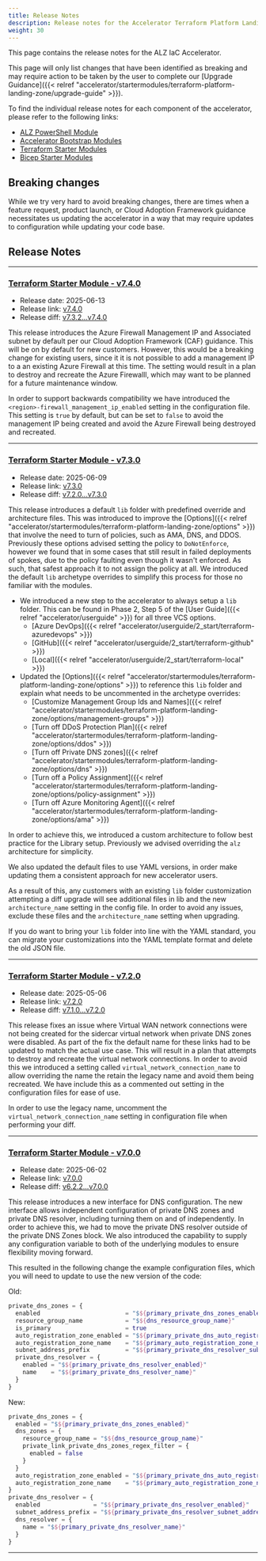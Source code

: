 ```yaml
---
title: Release Notes
description: Release notes for the Accelerator Terraform Platform Landing Zone Starter Module
weight: 30
---
```


This page contains the release notes for the ALZ IaC Accelerator.

This page will only list changes that have been identified as breaking and may require action to be taken by the user to complete our [Upgrade Guidance]({{< relref "accelerator/startermodules/terraform-platform-landing-zone/upgrade-guide" >}}).

To find the individual release notes for each component of the accelerator, please refer to the following links:

- [ALZ PowerShell Module](https://github.com/Azure/ALZ-PowerShell-Module/releases)
- [Accelerator Bootstrap Modules](https://github.com/Azure/accelerator-bootstrap-modules/releases)
- [Terraform Starter Modules](https://github.com/Azure/alz-terraform-accelerator/releases)
- [Bicep Starter Modules](https://github.com/Azure/ALZ-Bicep/releases)

## Breaking changes

While we try very hard to avoid breaking changes, there are times when a feature request, product launch, or Cloud Adoption Framework guidance necessitates us updating the accelerator in a way that may require updates to configuration while updating your code base.

## Release Notes

---

### [Terraform Starter Module - v7.4.0](https://github.com/Azure/alz-terraform-accelerator/releases/tag/v7.4.0)

- Release date: 2025-06-13
- Release link: [v7.4.0](https://github.com/Azure/alz-terraform-accelerator/releases/tag/v7.4.0)
- Release diff: [v7.3.2...v7.4.0](https://github.com/Azure/alz-terraform-accelerator/compare/v7.3.2...v7.4.0)

This release introduces the Azure Firewall Management IP and Associated subnet by default per our Cloud Adoption Framework (CAF) guidance. This will be on by default for new customers. However, this would be a breaking change for existing users, since it it is not possible to add a management IP to a an existing Azure Firewall at this time. The setting would result in a plan to destroy and recreate the Azure Firewalll, which may want to be planned for a future maintenance window.

In order to support backwards compatibility we have introduced the `<region>-firewall_management_ip_enabled` setting in the configuration file. This setting is `true` by default, but can be set to `false` to avoid the management IP being created and avoid the Azure Firewall being destroyed and recreated.

---

### [Terraform Starter Module - v7.3.0](https://github.com/Azure/alz-terraform-accelerator/releases/tag/v7.3.0)

- Release date: 2025-06-09
- Release link: [v7.3.0](https://github.com/Azure/alz-terraform-accelerator/releases/tag/v7.3.0)
- Release diff: [v7.2.0...v7.3.0](https://github.com/Azure/alz-terraform-accelerator/compare/v7.2.0...v7.3.0)

This release introduces a default `lib` folder with predefined override and architecture files. This was introduced to improve the [Options]({{< relref "accelerator/startermodules/terraform-platform-landing-zone/options" >}}) that involve the need to turn of policies, such as AMA, DNS, and DDOS. Previously these options advised setting the policy to `DoNotEnforce`, however we found that in some cases that still result in failed deployments of spokes, due to the policy faulting even though it wasn't enforced. As such, that safest approach it to not assign the policy at all. We introduced the default `lib` archetype overrides to simplify this process for those no familiar with the modules.

- We introduced a new step to the accelerator to always setup a `lib` folder. This can be found in Phase 2, Step 5 of the [User Guide]({{< relref "accelerator/userguide" >}}) for all three VCS options.
    - [Azure DevOps]({{< relref "accelerator/userguide/2_start/terraform-azuredevops" >}})
    - [GitHub]({{< relref "accelerator/userguide/2_start/terraform-github" >}})
    - [Local]({{< relref "accelerator/userguide/2_start/terraform-local" >}})
- Updated the [Options]({{< relref "accelerator/startermodules/terraform-platform-landing-zone/options" >}}) to reference this `lib` folder and explain what needs to be uncommented in the archetype overrides:
    - [Customize Management Group Ids and Names]({{< relref "accelerator/startermodules/terraform-platform-landing-zone/options/management-groups" >}})
    - [Turn off DDoS Protection Plan]({{< relref "accelerator/startermodules/terraform-platform-landing-zone/options/ddos" >}})
    - [Turn off Private DNS zones]({{< relref "accelerator/startermodules/terraform-platform-landing-zone/options/dns" >}})
    - [Turn off a Policy Assignment]({{< relref "accelerator/startermodules/terraform-platform-landing-zone/options/policy-assignment" >}})
    - [Turn off Azure Monitoring Agent]({{< relref "accelerator/startermodules/terraform-platform-landing-zone/options/ama" >}})

In order to achieve this, we introduced a custom architecture to follow best practice for the Library setup. Previously we advised overriding the `alz` architecture for simplicity.

We also updated the default files to use YAML versions, in order make updating them a consistent approach for new accelerator users.

As a result of this, any customers with an existing `lib` folder customization attempting a diff upgrade will see additional files in lib and the new `architecture_name` setting in the config file. In order to avoid any issues, exclude these files and the `architecture_name` setting when upgrading.

If you do want to bring your `lib` folder into line with the YAML standard, you can migrate your customizations into the YAML template format and delete the old JSON file.

---

### [Terraform Starter Module - v7.2.0](https://github.com/Azure/alz-terraform-accelerator/releases/tag/v7.2.0)

- Release date: 2025-05-06
- Release link: [v7.2.0](https://github.com/Azure/alz-terraform-accelerator/releases/tag/v7.2.0)
- Release diff: [v7.1.0...v7.2.0](https://github.com/Azure/alz-terraform-accelerator/compare/v7.1.0...v7.2.0)

This release fixes an issue where Virtual WAN network connections were not being created for the sidercar virtual network when private DNS zones were disabled. As part of the fix the default name for these links had to be updated to match the actual use case. This will result in a plan that attempts to destroy and recreate the virtual network connections. In order to avoid this we introduced a setting called `virtual_network_connection_name` to allow overriding the name the retain the legacy name and avoid them being recreated. We have include this as a commented out setting in the configuration files for ease of use.

In order to use the legacy name, uncomment the `virtual_network_connection_name` setting in configuration file when performing your diff.

---

### [Terraform Starter Module - v7.0.0](https://github.com/Azure/alz-terraform-accelerator/releases/tag/v7.0.0)

- Release date: 2025-06-02
- Release link: [v7.0.0](https://github.com/Azure/alz-terraform-accelerator/releases/tag/v7.0.0)
- Release diff: [v6.2.2...v7.0.0](https://github.com/Azure/alz-terraform-accelerator/compare/v6.2.2...v7.0.0)

This release introduces a new interface for DNS configuration. The new interface allows independent configuration of private DNS zones and private DNS resolver, including turning them on and of independently. In order to achieve this, we had to move the private DNS resolver outside of the private DNS Zones block. We also introduced the capability to supply any configuration variable to both of the underlying modules to ensure flexibility moving forward.

This resulted in the following change the example configuration files, which you will need to update to use the new version of the code:

Old:

```terraform
private_dns_zones = {
  enabled                        = "$${primary_private_dns_zones_enabled}"
  resource_group_name            = "$${dns_resource_group_name}"
  is_primary                     = true
  auto_registration_zone_enabled = "$${primary_private_dns_auto_registration_zone_enabled}"
  auto_registration_zone_name    = "$${primary_auto_registration_zone_name}.azure.local"
  subnet_address_prefix          = "$${primary_private_dns_resolver_subnet_address_prefix}"
  private_dns_resolver = {
    enabled = "$${primary_private_dns_resolver_enabled}"
    name    = "$${primary_private_dns_resolver_name}"
  }
}
```

New:

```terraform
private_dns_zones = {
  enabled = "$${primary_private_dns_zones_enabled}"
  dns_zones = {
    resource_group_name = "$${dns_resource_group_name}"
    private_link_private_dns_zones_regex_filter = {
      enabled = false
    }
  }
  auto_registration_zone_enabled = "$${primary_private_dns_auto_registration_zone_enabled}"
  auto_registration_zone_name    = "$${primary_auto_registration_zone_name}"
}
private_dns_resolver = {
  enabled               = "$${primary_private_dns_resolver_enabled}"
  subnet_address_prefix = "$${primary_private_dns_resolver_subnet_address_prefix}"
  dns_resolver = {
    name = "$${primary_private_dns_resolver_name}"
  }
}
```

---
